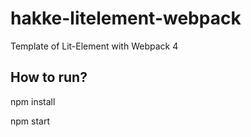 # hakke-litelement-webpack
Template of Lit-Element with Webpack 4 

## How to run?
npm install

npm start
